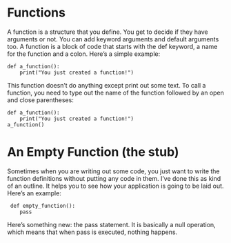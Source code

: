# Functions

A function is a structure that you define. You get to decide if they have arguments or not. You can add keyword arguments and default arguments too.
A function is a block of code that starts with the def keyword, a name for the function and a colon. Here’s a simple example:

```
def a_function():
    print("You just created a function!")

```
This function doesn’t do anything except print out some text. To call a function, you need to 
type out the name of the function followed by an open and close parentheses:

```
def a_function():
    print("You just created a function!")
a_function()

```

# An Empty Function (the stub) 

Sometimes when you are writing out some code, you just want to write the function definitions without putting any code in them. I’ve 
done this as kind of an outline. It helps you to see how your application is going to be laid out. Here’s an example:

```
 def empty_function():
    pass

```
Here’s something new: the pass statement. It is basically a null operation, which means that when pass is executed, nothing happens.

